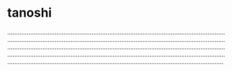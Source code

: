 # tanoshi

...........................................................................................................................................................................................................................................................................................................................................................................................................................................................................................................................................................................................................................................